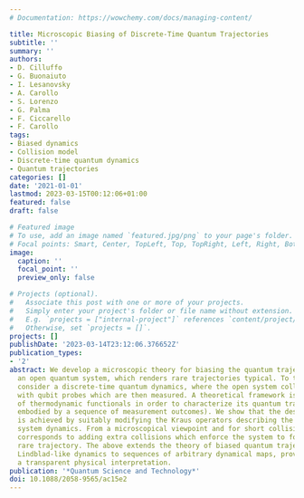 ```yaml
---
# Documentation: https://wowchemy.com/docs/managing-content/

title: Microscopic Biasing of Discrete-Time Quantum Trajectories
subtitle: ''
summary: ''
authors:
- D. Cilluffo
- G. Buonaiuto
- I. Lesanovsky
- A. Carollo
- S. Lorenzo
- G. Palma
- F. Ciccarello
- F. Carollo
tags:
- Biased dynamics
- Collision model
- Discrete-time quantum dynamics
- Quantum trajectories
categories: []
date: '2021-01-01'
lastmod: 2023-03-15T00:12:06+01:00
featured: false
draft: false

# Featured image
# To use, add an image named `featured.jpg/png` to your page's folder.
# Focal points: Smart, Center, TopLeft, Top, TopRight, Left, Right, BottomLeft, Bottom, BottomRight.
image:
  caption: ''
  focal_point: ''
  preview_only: false

# Projects (optional).
#   Associate this post with one or more of your projects.
#   Simply enter your project's folder or file name without extension.
#   E.g. `projects = ["internal-project"]` references `content/project/deep-learning/index.md`.
#   Otherwise, set `projects = []`.
projects: []
publishDate: '2023-03-14T23:12:06.376652Z'
publication_types:
- '2'
abstract: We develop a microscopic theory for biasing the quantum trajectories of
  an open quantum system, which renders rare trajectories typical. To this end we
  consider a discrete-time quantum dynamics, where the open system collides sequentially
  with qubit probes which are then measured. A theoretical framework is built in terms
  of thermodynamic functionals in order to characterize its quantum trajectories (each
  embodied by a sequence of measurement outcomes). We show that the desired biasing
  is achieved by suitably modifying the Kraus operators describing the discrete open
  system dynamics. From a microscopical viewpoint and for short collision times, this
  corresponds to adding extra collisions which enforce the system to follow a desired
  rare trajectory. The above extends the theory of biased quantum trajectories from
  Lindblad-like dynamics to sequences of arbitrary dynamical maps, providing at once
  a transparent physical interpretation.
publication: '*Quantum Science and Technology*'
doi: 10.1088/2058-9565/ac15e2
---
```

